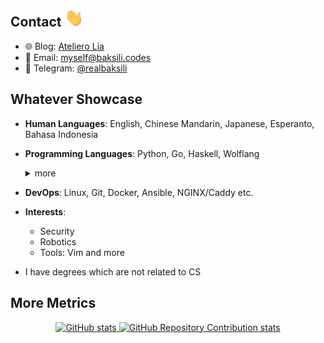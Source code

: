 ## Contact <img src="https://github.com/ABSphreak/ABSphreak/blob/master/gifs/Hi.gif" width="30">
- 🌐 Blog: [Ateliero Lia](https://blog.baksili.codes/about)
- 📧 Email: [myself@baksili.codes](mailto:myself@baksili.codes)
- 📱 Telegram: [@realbaksili](https://t.me/realbaksili)

## Whatever Showcase
- **Human Languages**: English, Chinese Mandarin, Japanese, Esperanto, Bahasa Indonesia
- **Programming Languages**: Python, Go, Haskell, Wolflang
  <details><summary>more</summary>
  <img src="https://github-readme-stats.vercel.app/api/top-langs/?username=BaksiLi&layout=donut&size_weight=0.15&count_weight=0.85&langs_count=6" alt="Language Ranking"></a>
  </details>

- **DevOps**: Linux, Git, Docker, Ansible, NGINX/Caddy etc.
- **Interests**: 
  - Security
  - Robotics
  - Tools: Vim and more
 
- I have degrees which are not related to CS

## More Metrics
<!-- [![Top Langs](https://github-readme-stats.vercel.app/api/top-langs/?username=BaksiLi&layout=donut&exclude_repo=Wolflang-Workshops&hide_progress=true)](https://github.com/anuraghazra/github-readme-stats)
[![Wakatime stats](https://github-readme-stats.vercel.app/api/wakatime?username=BKSL)](https://github.com/anuraghazra/github-readme-stats)
-->

<p align="center">
  <a href="https://github.com/BaksiLi">
    <img src="https://github-readme-stats.vercel.app/api?username=BaksiLi&show_icons=true&theme=transparent" alt="GitHub stats" height="150" />
    <img src="https://github-contributor-stats.vercel.app/api?username=BaksiLi&limit=4&combine_all_yearly_contributions=true" alt="GitHub Repository Contribution stats" height="150" />
  </a>
</p>



<!--
This is useful for my Gist curation in the future.
[![Gist Card](https://github-readme-stats.vercel.app/api/gist?id=bbfce31e0217a3689c8d961a356cb10d)](https://gist.github.com/Yizack/bbfce31e0217a3689c8d961a356cb10d/)
-->
